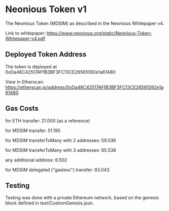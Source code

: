 # Neonious Token v1

The Neonious Token (MDSIM) as described in the Neonious Whitepaper v4.

Link to whitepaper: https://www.neonious.org/static/Neonious-Token-Whitepaper-v4.pdf


## Deployed Token Address

The token is deployed at 0xDa48C42517AFfB3BF3FC13CE26561092e1a61A80

View in Etherscan: https://etherscan.io/address/0xDa48C42517AFfB3BF3FC13CE26561092e1a61A80


## Gas Costs

for ETH transfer: 21.000 (as a reference)

for MDSIM transfer: 51.195


for MDSIM transferToMany with 2 addresses: 59.036

for MDSIM transferToMany with 3 addresses: 65.538

any additional address: 6.502


for MDSIM delegated ("gasless") transfer: 83.043


## Testing

Testing was done with a private Ethereum network, based on the genesis block defined in test/CustomGenesis.json.
